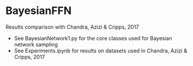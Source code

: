 # BayesianFFN
Results comparison with Chandra, Azizi &amp; Cripps, 2017

- See BayesianNetwork1.py for the core classes used for Bayesian network sampling
- See Experiments.ipynb for results on datasets used in Chandra, Azizi &amp; Cripps, 2017
